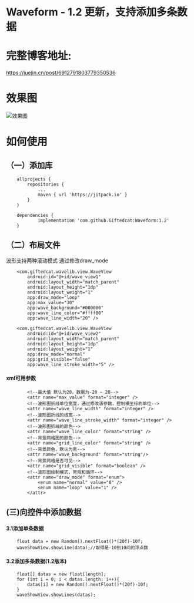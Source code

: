 # Waveform - 1.2 更新，支持添加多条数据

# 完整博客地址:
https://juejin.cn/post/6912791803779350536

# 效果图

![效果图](https://upload-images.jianshu.io/upload_images/20395467-0c4914cda75f6aed.gif?imageMogr2/auto-orient/strip)

# 如何使用

## （一）添加库
```
    allprojects {
		repositories {
			...
			maven { url 'https://jitpack.io' }
		}
	}
```
```
	dependencies {
	        implementation 'com.github.Giftedcat:Waveform:1.2'
	}
```
## （二）布局文件
波形支持两种滚动模式
通过修改draw_mode
```
    <com.giftedcat.wavelib.view.WaveView
        android:id="@+id/wave_view1"
        android:layout_width="match_parent"
        android:layout_height="1dp"
        android:layout_weight="1"
        app:draw_mode="loop"
        app:max_value="30"
        app:wave_background="#000000"
        app:wave_line_color="#ffff00"
        app:wave_line_width="20" />

    <com.giftedcat.wavelib.view.WaveView
        android:id="@+id/wave_view2"
        android:layout_width="match_parent"
        android:layout_height="1dp"
        android:layout_weight="1"
        app:draw_mode="normal"
        app:grid_visible="false"
        app:wave_line_stroke_width="5" />
```
#### xml可用参数
```
        <!--最大值 默认为20，数据为-20 ~ 20-->
        <attr name="max_value" format="integer" />
        <!--波形图折线单位宽度，通过修改该参数，控制横坐标的单位-->
        <attr name="wave_line_width" format="integer" />
        <!--波形图折线的线宽-->
        <attr name="wave_line_stroke_width" format="integer" />
        <!--波形图折线的颜色-->
        <attr name="wave_line_color" format="string" />
        <!--背景网格图的颜色-->
        <attr name="grid_line_color" format="string" />
        <!--背景颜色，默认为黑-->
        <attr name="wave_background" format="string"/>
        <!--背景网格是否可见-->
        <attr name="grid_visible" format="boolean" />
        <!--波形图绘制模式，常规和循环-->
        <attr name="draw_mode" format="enum">
            <enum name="normal" value="0" />
            <enum name="loop" value="1" />
        </attr>
```
## (三)向控件中添加数据
#### 3.1添加单条数据

```
    float data = new Random().nextFloat()*(20f)-10f;
    waveShowView.showLine(data);//取得是-10到10间的浮点数
```
#### 3.2添加多条数据(1.2版本)

```
    float[] datas = new float[length];
    for (int i = 0; i < datas.length; i++){
        datas[i] = new Random().nextFloat()*(20f)-10f;
    }
    waveShowView.showLines(datas);
```

